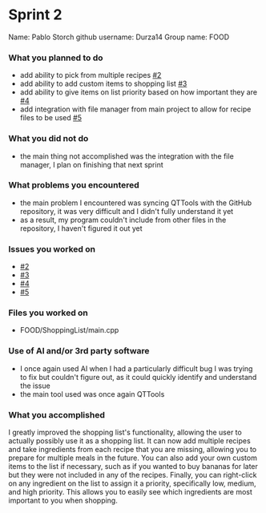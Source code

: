 # Sprint 2

Name: Pablo Storch
github username: Durza14
Group name: FOOD

### What you planned to do
- add ability to pick from multiple recipes [#2](https://github.com/utk-cs340-fall25/FOOD/issues/2)
- add ability to add custom items to shopping list [#3](https://github.com/utk-cs340-fall25/FOOD/issues/3)
- add ability to give items on list priority based on how important they are [#4](https://github.com/utk-cs340-fall25/FOOD/issues/4)
- add integration with file manager from main project to allow for recipe files to be used [#5](https://github.com/utk-cs340-fall25/FOOD/issues/5)

### What you did not do
- the main thing not accomplished was the integration with the file manager, I plan on finishing that next sprint

### What problems you encountered
- the main problem I encountered was syncing QTTools with the GitHub repository, it was very difficult and I didn't fully understand it yet
- as a result, my program couldn't include from other files in the repository, I haven't figured it out yet

### Issues you worked on
- [#2](https://github.com/utk-cs340-fall25/FOOD/issues/2)
- [#3](https://github.com/utk-cs340-fall25/FOOD/issues/3)
- [#4](https://github.com/utk-cs340-fall25/FOOD/issues/4)
- [#5](https://github.com/utk-cs340-fall25/FOOD/issues/5)


### Files you worked on
- FOOD/ShoppingList/main.cpp 

### Use of AI and/or 3rd party software
- I once again used AI when I had a particularly difficult bug I was trying to fix but couldn't figure out, as it could quickly identify and understand the issue
- the main tool used was once again QTTools

### What you accomplished
I greatly improved the shopping list's functionality, allowing the user to actually possibly use it as a shopping list. It can now add multiple recipes and take ingredients from each recipe that you are missing, allowing you to prepare for multiple meals in the future. You can also add your own custom items to the list if necessary, such as if you wanted to buy bananas for later but they were not included in any of the recipes. Finally, you can right-click on any ingredient on the list to assign it a priority, specifically low, medium, and high priority. This allows you to easily see which ingredients are most important to you when shopping.
